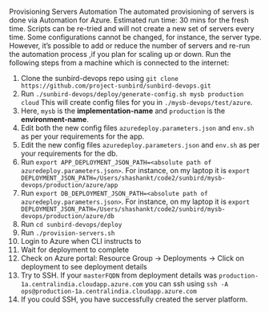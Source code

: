 Provisioning Servers 
Automation
The automated provisioning of servers is done via Automation for Azure.
Estimated run time: 30 mins for the fresh  time. Scripts can be re-tried and will not create a new set of servers every time. Some configurations cannot be changed, for instance, the server type. However, it’s possible to add or reduce the number of servers and re-run the automation process ,if you plan for scaling up or down.
Run the following steps from a machine which is connected to the internet:

1. Clone the sunbird-devops repo using `git clone https://github.com/project-sunbird/sunbird-devops.git`
2. Run `./sunbird-devops/deploy/generate-config.sh mysb production cloud` This will create config files for you in `./mysb-devops/test/azure`. 
1. Here, `mysb` is the **implementation-name** and `production` is the **environment-name**.
3. Edit both the new config files `azuredeploy.parameters.json` and `env.sh` as per your requirements for the app.
4. Edit the new config files `azuredeploy.parameters.json` and `env.sh` as per your requirements for the db.
5. Run `export APP_DEPLOYMENT_JSON_PATH=<absolute path of azuredeploy.parameters.json>`. For instance, on my laptop it is `export DEPLOYMENT_JSON_PATH=/Users/shashankt/code2/sunbird/mysb-devops/production/azure/app`
6. Run `export DB_DEPLOYMENT_JSON_PATH=<absolute path of azuredeploy.parameters.json>`. For instance, on my laptop it is `export DEPLOYMENT_JSON_PATH=/Users/shashankt/code2/sunbird/mysb-devops/production/azure/db`
7. Run `cd sunbird-devops/deploy`
8. Run `./provision-servers.sh`
9. Login to Azure when CLI instructs to
10. Wait for deployment to complete
11.	Check on Azure portal: Resource Group -> Deployments -> Click on deployment to see deployment details
12. Try to SSH. If your `masterFQDN` from deployment details was `production-1a.centralindia.cloudapp.azure.com` you can ssh using `ssh -A ops@production-1a.centralindia.cloudapp.azure.com`
13. If you could SSH, you have successfully created the server platform.

